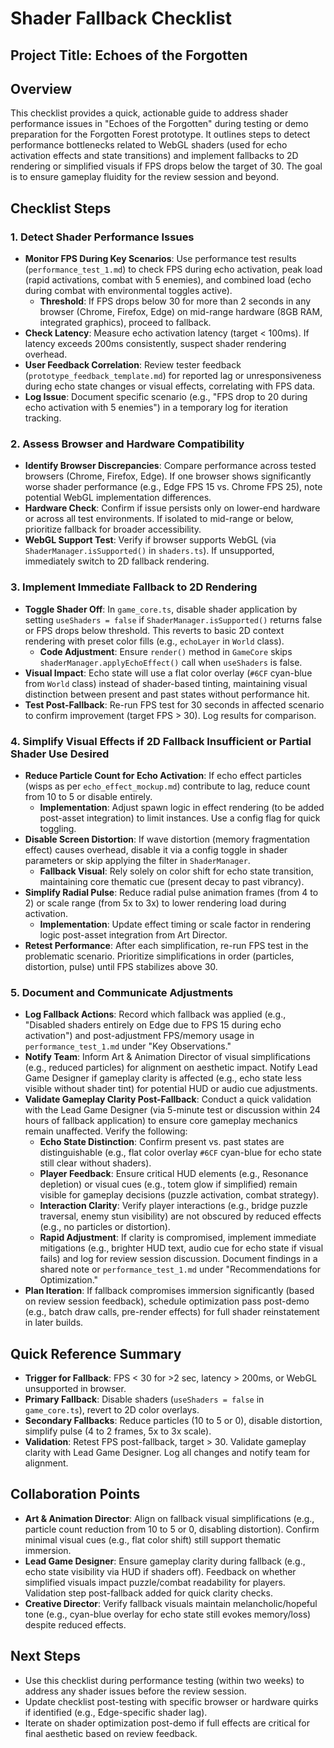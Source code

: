 # Shader Fallback Checklist

## Project Title: Echoes of the Forgotten

## Overview
This checklist provides a quick, actionable guide to address shader performance issues in "Echoes of the Forgotten" during testing or demo preparation for the Forgotten Forest prototype. It outlines steps to detect performance bottlenecks related to WebGL shaders (used for echo activation effects and state transitions) and implement fallbacks to 2D rendering or simplified visuals if FPS drops below the target of 30. The goal is to ensure gameplay fluidity for the review session and beyond.

## Checklist Steps

### 1. Detect Shader Performance Issues
- **Monitor FPS During Key Scenarios**: Use performance test results (`performance_test_1.md`) to check FPS during echo activation, peak load (rapid activations, combat with 5 enemies), and combined load (echo during combat with environmental toggles active).
  - **Threshold**: If FPS drops below 30 for more than 2 seconds in any browser (Chrome, Firefox, Edge) on mid-range hardware (8GB RAM, integrated graphics), proceed to fallback.
- **Check Latency**: Measure echo activation latency (target < 100ms). If latency exceeds 200ms consistently, suspect shader rendering overhead.
- **User Feedback Correlation**: Review tester feedback (`prototype_feedback_template.md`) for reported lag or unresponsiveness during echo state changes or visual effects, correlating with FPS data.
- **Log Issue**: Document specific scenario (e.g., "FPS drop to 20 during echo activation with 5 enemies") in a temporary log for iteration tracking.

### 2. Assess Browser and Hardware Compatibility
- **Identify Browser Discrepancies**: Compare performance across tested browsers (Chrome, Firefox, Edge). If one browser shows significantly worse shader performance (e.g., Edge FPS 15 vs. Chrome FPS 25), note potential WebGL implementation differences.
- **Hardware Check**: Confirm if issue persists only on lower-end hardware or across all test environments. If isolated to mid-range or below, prioritize fallback for broader accessibility.
- **WebGL Support Test**: Verify if browser supports WebGL (via `ShaderManager.isSupported()` in `shaders.ts`). If unsupported, immediately switch to 2D fallback rendering.

### 3. Implement Immediate Fallback to 2D Rendering
- **Toggle Shader Off**: In `game_core.ts`, disable shader application by setting `useShaders = false` if `ShaderManager.isSupported()` returns false or FPS drops below threshold. This reverts to basic 2D context rendering with preset color fills (e.g., `echoLayer` in `World` class).
  - **Code Adjustment**: Ensure `render()` method in `GameCore` skips `shaderManager.applyEchoEffect()` call when `useShaders` is false.
- **Visual Impact**: Echo state will use a flat color overlay (`#6CF` cyan-blue from `World` class) instead of shader-based tinting, maintaining visual distinction between present and past states without performance hit.
- **Test Post-Fallback**: Re-run FPS test for 30 seconds in affected scenario to confirm improvement (target FPS > 30). Log results for comparison.

### 4. Simplify Visual Effects if 2D Fallback Insufficient or Partial Shader Use Desired
- **Reduce Particle Count for Echo Activation**: If echo effect particles (wisps as per `echo_effect_mockup.md`) contribute to lag, reduce count from 10 to 5 or disable entirely.
  - **Implementation**: Adjust spawn logic in effect rendering (to be added post-asset integration) to limit instances. Use a config flag for quick toggling.
- **Disable Screen Distortion**: If wave distortion (memory fragmentation effect) causes overhead, disable it via a config toggle in shader parameters or skip applying the filter in `ShaderManager`.
  - **Fallback Visual**: Rely solely on color shift for echo state transition, maintaining core thematic cue (present decay to past vibrancy).
- **Simplify Radial Pulse**: Reduce radial pulse animation frames (from 4 to 2) or scale range (from 5x to 3x) to lower rendering load during activation.
  - **Implementation**: Update effect timing or scale factor in rendering logic post-asset integration from Art Director.
- **Retest Performance**: After each simplification, re-run FPS test in the problematic scenario. Prioritize simplifications in order (particles, distortion, pulse) until FPS stabilizes above 30.

### 5. Document and Communicate Adjustments
- **Log Fallback Actions**: Record which fallback was applied (e.g., "Disabled shaders entirely on Edge due to FPS 15 during echo activation") and post-adjustment FPS/memory usage in `performance_test_1.md` under "Key Observations."
- **Notify Team**: Inform Art & Animation Director of visual simplifications (e.g., reduced particles) for alignment on aesthetic impact. Notify Lead Game Designer if gameplay clarity is affected (e.g., echo state less visible without shader tint) for potential HUD or audio cue adjustments.
- **Validate Gameplay Clarity Post-Fallback**: Conduct a quick validation with the Lead Game Designer (via 5-minute test or discussion within 24 hours of fallback application) to ensure core gameplay mechanics remain unaffected. Verify the following:
  - **Echo State Distinction**: Confirm present vs. past states are distinguishable (e.g., flat color overlay `#6CF` cyan-blue for echo state still clear without shaders).
  - **Player Feedback**: Ensure critical HUD elements (e.g., Resonance depletion) or visual cues (e.g., totem glow if simplified) remain visible for gameplay decisions (puzzle activation, combat strategy).
  - **Interaction Clarity**: Verify player interactions (e.g., bridge puzzle traversal, enemy stun visibility) are not obscured by reduced effects (e.g., no particles or distortion).
  - **Rapid Adjustment**: If clarity is compromised, implement immediate mitigations (e.g., brighter HUD text, audio cue for echo state if visual fails) and log for review session discussion. Document findings in a shared note or `performance_test_1.md` under "Recommendations for Optimization."
- **Plan Iteration**: If fallback compromises immersion significantly (based on review session feedback), schedule optimization pass post-demo (e.g., batch draw calls, pre-render effects) for full shader reinstatement in later builds.

## Quick Reference Summary
- **Trigger for Fallback**: FPS < 30 for >2 sec, latency > 200ms, or WebGL unsupported in browser.
- **Primary Fallback**: Disable shaders (`useShaders = false` in `game_core.ts`), revert to 2D color overlays.
- **Secondary Fallbacks**: Reduce particles (10 to 5 or 0), disable distortion, simplify pulse (4 to 2 frames, 5x to 3x scale).
- **Validation**: Retest FPS post-fallback, target > 30. Validate gameplay clarity with Lead Game Designer. Log all changes and notify team for alignment.

## Collaboration Points
- **Art & Animation Director**: Align on fallback visual simplifications (e.g., particle count reduction from 10 to 5 or 0, disabling distortion). Confirm minimal visual cues (e.g., flat color shift) still support thematic immersion.
- **Lead Game Designer**: Ensure gameplay clarity during fallback (e.g., echo state visibility via HUD if shaders off). Feedback on whether simplified visuals impact puzzle/combat readability for players. Validation step post-fallback added for quick clarity checks.
- **Creative Director**: Verify fallback visuals maintain melancholic/hopeful tone (e.g., cyan-blue overlay for echo state still evokes memory/loss) despite reduced effects.

## Next Steps
- Use this checklist during performance testing (within two weeks) to address any shader issues before the review session.
- Update checklist post-testing with specific browser or hardware quirks if identified (e.g., Edge-specific shader lag).
- Iterate on shader optimization post-demo if full effects are critical for final aesthetic based on review feedback.